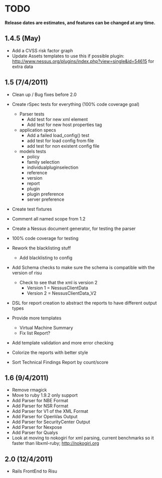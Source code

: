 # TODO

**Release dates are estimates, and features can be changed at any time.**

## 1.4.5 (May)

- Add a CVSS risk factor graph
- Update Assets templates to use this if possible plugin: http://www.nessus.org/plugins/index.php?view=single&id=54615 for extra data

## 1.5 (7/4/2011)
- Clean up / Bug fixes before 2.0
- Create rSpec tests for everything (100% code coverage goal)
	- Parser tests
		- Add test for new xml element
		- Add test for new host properties tag
	- application specs
		- Add a failed load_config() test
		- add test for load config from file
		- add test for non existent config file
	- models tests
		- policy
		- family selection
		- individualpluginselection
		- reference
		- version
		- report
		- plugin
		- plugin preference
		- server preference
- Create test fixtures
- Comment all named scope from 1.2
- Create a Nessus document generator, for testing the parser
- 100% code coverage for testing
- Rework the blacklisting stuff
	- Add blacklisting to config
- Add Schema checks to make sure the schema is compatible with the version of risu
	- Check to see that the xml is version 2
		- Version 1 = NessusClientData
		- Version 2 = NessusClientData_V2


- DSL for report creation to abstract the reports to have different output types
- Provide more templates
	- Virtual Machine Summary
	- Fix list Report?
- Add template validation and more error checking
- Colorize the reports with better style
- Sort Technical Findings Report by count/score	

## 1.6 (9/4/2011)
- Remove rmagick 
- Move to ruby 1.9.2 only support
- Add Parser for NBE Format
- Add Parser for NSR Format
- Add Parser for V1 of the XML Format
- Add Parser for OpenVas Output
- Add Parser for SecurityCenter Output
- Add Parser for Nexpose
- Add Parser for Qualys
- Look at moving to nokogiri for xml parsing, current benchmarks so it faster than libxml-ruby; http://nokogiri.org

## 2.0 (12/4/2011)
- Rails FrontEnd to Risu
